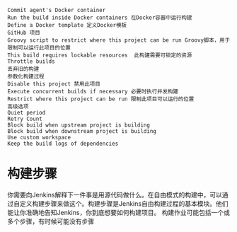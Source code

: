 ```
Commit agent's Docker container
Run the build inside Docker containers 在Docker容器中运行构建
Define a Docker template 定义Docker模板	
GitHub 项目	
Groovy script to restrict where this project can be run	Groovy脚本，用于限制可以运行此项目的位置
This build requires lockable resources	此构建需要可锁定的资源
Throttle builds
丢弃旧的构建
参数化构建过程
Disable this project 禁用此项目
Execute concurrent builds if necessary 必要时执行并发构建
Restrict where this project can be run 限制此项目可以运行的位置
高级选项
Quiet period
Retry Count
Block build when upstream project is building
Block build when downstream project is building
Use custom workspace
Keep the build logs of dependencies
```
# 构建步骤
你需要向Jenkins解释下一件事是用源代码做什么。在自由模式的构建中，可以通过自定义构建步骤来做这个。构建步骤是Jenkins自由构建过程的基本模块。他们能让你准确地告知Jenkins，你到底想要如何构建项目。
构建作业可能包括一个或多个步骤，有时候可能没有步骤

















